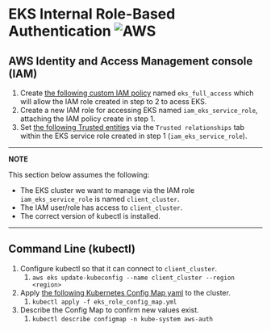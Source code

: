 # EKS Internal Role-Based Authentication ![AWS](https://img.shields.io/badge/AWS-%23FF9900.svg?style=for-the-badge&logo=amazon-aws&logoColor=white)

## AWS Identity and Access Management console (IAM) 

1. Create [the following custom IAM policy](https://github.com/briggs-octo/eks-docs/blob/main/aws/iam/eks_full_access.json) named `eks_full_access` which will allow the IAM role created in step to 2 to acess EKS.
2. Create a new IAM role for accessing EKS named `iam_eks_service_role`, attaching the IAM policy create in step 1.
3. Set [the following Trusted entities](https://github.com/briggs-octo/eks-docs/blob/main/aws/iam/eks_internal_role_trusted_entities.json) via the `Trusted relationships` tab within the EKS service role created in step 1 (`iam_eks_service_role`).

---
**NOTE**

This section below assumes the following:

- The EKS cluster we want to manage via the IAM role `iam_eks_service_role` is named `client_cluster`.
- The IAM user/role has access to `client_cluster`.
- The correct version of kubectl is installed.
  
---

## Command Line (kubectl)

1. Configure kubectl so that it can connect to `client_cluster`.
   1. `aws eks update-kubeconfig --name client_cluster --region <region>`
2. Apply [the following Kubernetes Config Map yaml](https://github.com/briggs-octo/eks-docs/blob/main/kubernetes/eks_internal_role_config_map.yml) to the cluster.
   1. `kubectl apply -f eks_role_config_map.yml`
3. Describe the Config Map to confirm new values exist.
   1. `kubectl describe configmap -n kube-system aws-auth`
